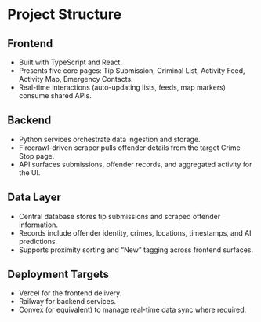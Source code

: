# Project Structure

## Frontend
- Built with TypeScript and React.
- Presents five core pages: Tip Submission, Criminal List, Activity Feed, Activity Map, Emergency Contacts.
- Real-time interactions (auto-updating lists, feeds, map markers) consume shared APIs.

## Backend
- Python services orchestrate data ingestion and storage.
- Firecrawl-driven scraper pulls offender details from the target Crime Stop page.
- API surfaces submissions, offender records, and aggregated activity for the UI.

## Data Layer
- Central database stores tip submissions and scraped offender information.
- Records include offender identity, crimes, locations, timestamps, and AI predictions.
- Supports proximity sorting and “New” tagging across frontend surfaces.

## Deployment Targets
- Vercel for the frontend delivery.
- Railway for backend services.
- Convex (or equivalent) to manage real-time data sync where required.
